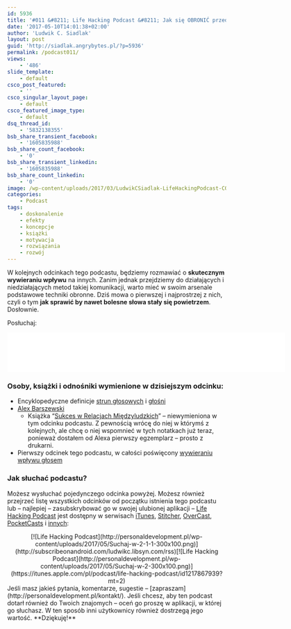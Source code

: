```yaml
---
id: 5936
title: '#011 &#8211; Life Hacking Podcast &#8211; Jak się OBRONIĆ przed wywieraniem wpływu?'
date: '2017-05-10T14:01:38+02:00'
author: 'Ludwik C. Siadlak'
layout: post
guid: 'http://siadlak.angrybytes.pl/?p=5936'
permalink: /podcast011/
views:
    - '486'
slide_template:
    - default
csco_post_featured:
    - ''
csco_singular_layout_page:
    - default
csco_featured_image_type:
    - default
dsq_thread_id:
    - '5832138355'
bsb_share_transient_facebook:
    - '1605835988'
bsb_share_count_facebook:
    - '0'
bsb_share_transient_linkedin:
    - '1605835988'
bsb_share_count_linkedin:
    - '0'
image: /wp-content/uploads/2017/03/LudwikCSiadlak-LifeHackingPodcast-COVER-1.png
categories:
    - Podcast
tags:
    - doskonalenie
    - efekty
    - koncepcje
    - książki
    - motywacja
    - rozwiązania
    - rozwój
---
```


W kolejnych odcinkach tego podcastu, będziemy rozmawiać o **skutecznym wywieraniu wpływu** na innych. Zanim jednak przejdziemy do działających i niedziałających metod takiej komunikacji, warto mieć w swoim arsenale podstawowe techniki obronne. Dziś mowa o pierwszej i najprostrzej z nich, czyli o tym **jak sprawić by nawet bolesne słowa stały się powietrzem**. Dosłownie.

Posłuchaj:  
<iframe allowfullscreen="allowfullscreen" height="90" loading="lazy" scrolling="no" src="//html5-player.libsyn.com/embed/episode/id/5372051/height/90/width/640/theme/custom/autonext/no/thumbnail/yes/autoplay/no/preload/no/no_addthis/no/direction/backward/render-playlist/no/custom-color/335da9/" style="border: none;" width="640"></iframe>

### Osoby, książki i odnośniki wymienione w dzisiejszym odcinku:

- Encyklopedyczne definicje [strun głosowych](http://encyklopedia.pwn.pl/haslo/struny-glosowe;3980570.html) i [głośni](http://encyklopedia.pwn.pl/haslo/glosnia;3906078.html)
- [Alex Barszewski](http://alexba.eu)
    - Książka “[Sukces w Relacjach Międzyludzkich](https://sukceswrelacjach.pl/)” – niewymieniona w tym odcinku podcastu. Z pewnością wrócę do niej w którymś z kolejnych, ale chcę o niej wspomnieć w tych notatkach już teraz, ponieważ dostałem od Alexa pierwszy egzemplarz – prosto z drukarni.
- Pierwszy odcinek tego podcastu, w całości poświęcony [wywieraniu wpływu głosem](http://personaldevelopment.pl/podcast001/)

### Jak słuchać podcastu?

Możesz wysłuchać pojedynczego odcinka powyżej. Możesz również przejrzeć listę wszystkich odcinków od początku istnienia tego podcastu lub – najlepiej – zasubskrybować go w swojej ulubionej aplikacji – [Life Hacking Podcast](http://personaldevelopment.pl/podcast/) jest dostępny w serwisach [iTunes](https://itunes.apple.com/pl/podcast/life-hacking-podcast/id1217867939?mt=2), [Stitcher](http://app.stitcher.com/browse/feed/134392/details), [OverCast](https://overcast.fm/itunes1217867939/life-hacking-podcast), [PocketCasts](http://subscribeonandroid.com/ludwikc.libsyn.com/rss) i [innych](http://subscribeonandroid.com/ludwikc.libsyn.com/rss):

<div style="text-align: center;">[![Life Hacking Podcast](http://personaldevelopment.pl/wp-content/uploads/2017/05/Suchaj-w-2-1-1-300x100.png)](http://subscribeonandroid.com/ludwikc.libsyn.com/rss)[![Life Hacking Podcast](http://personaldevelopment.pl/wp-content/uploads/2017/05/Suchaj-w-2-300x100.png)](https://itunes.apple.com/pl/podcast/life-hacking-podcast/id1217867939?mt=2)

</div>Jeśli masz jakieś pytania, komentarze, sugestie – [zapraszam](http://personaldevelopment.pl/kontakt/). Jeśli chcesz, aby ten podcast dotarł również do Twoich znajomych – oceń go proszę w aplikacji, w której go słuchasz. W ten sposób inni użytkownicy również dostrzegą jego wartość. **Dziękuję!**